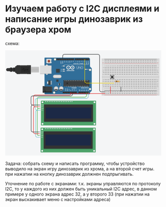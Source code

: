 # Изучаем работу с I2C дисплеями и написание игры динозаврик из браузера хром

схема:

![img](scheme.png)

Задача: собрать схему и написать программу, чтобы устройство выводило на экран игру динозаврик из хрома, а на второй счет игры. при нажатии на кнопку динозаврик должнен подпрыгивать.

Уточнение по работе с экранами: т.к. экраны управляются по протоколу I2C, то у каждого из них должен быть уникальный I2C адрес, в данном примере у одного экрана адрес 32, а у второго 33 (при нажатии на экран выскакивает меню с настройками адреса) 

